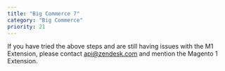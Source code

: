 ```yaml
---
title: "Big Commerce 7"
category: "Big Commerce"
priority: 21
---
```


If you have tried the above steps and are still having issues with the M1 Extension, please contact <a href="api@zendesk.com">api@zendesk.com</a> and mention the Magento 1 Extension.